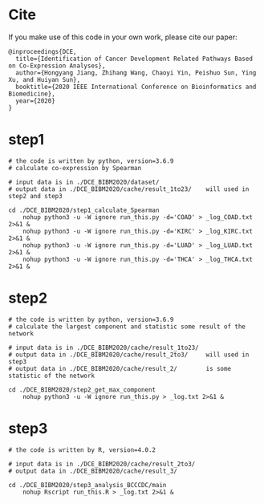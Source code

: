 # Cite

If you make use of this code in your own work, please cite our paper:

```
@inproceedings{DCE,
  title={Identification of Cancer Development Related Pathways Based on Co-Expression Analyses},
  author={Hongyang Jiang, Zhihang Wang, Chaoyi Yin, Peishuo Sun, Ying Xu, and Huiyan Sun},
  booktitle={2020 IEEE International Conference on Bioinformatics and Biomedicine},
  year={2020}
}
```



# step1
	# the code is written by python, version=3.6.9
	# calculate co-expression by Spearman
	
	# input data is in ./DCE_BIBM2020/dataset/
	# output data in ./DCE_BIBM2020/cache/result_1to23/    will used in step2 and step3
	
	cd ./DCE_BIBM2020/step1_calculate_Spearman
		nohup python3 -u -W ignore run_this.py -d='COAD' > _log_COAD.txt 2>&1 & 
		nohup python3 -u -W ignore run_this.py -d='KIRC' > _log_KIRC.txt 2>&1 & 
		nohup python3 -u -W ignore run_this.py -d='LUAD' > _log_LUAD.txt 2>&1 & 
		nohup python3 -u -W ignore run_this.py -d='THCA' > _log_THCA.txt 2>&1 & 
    
        
# step2
	# the code is written by python, version=3.6.9
	# calculate the largest component and statistic some result of the network
	
	# input data is in ./DCE_BIBM2020/cache/result_1to23/
	# output data in ./DCE_BIBM2020/cache/result_2to3/     will used in step3
	# output data in ./DCE_BIBM2020/cache/result_2/        is some statistic of the network
	
	cd ./DCE_BIBM2020/step2_get_max_component
		nohup python3 -u -W ignore run_this.py > _log.txt 2>&1 & 


# step3
	# the code is written by R, version=4.0.2
	
	# input data is in ./DCE_BIBM2020/cache/result_2to3/
	# output data in ./DCE_BIBM2020/cache/result_3/
	
	cd ./DCE_BIBM2020/step3_analysis_BCCCDC/main
		nohup Rscript run_this.R > _log.txt 2>&1 & 

